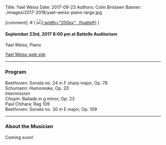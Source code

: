 Title: Yael Weiss
Date: 2017-09-23
Authors: Colin Brislawn
Banner: ./images/2017-2018/yael-weiss-piano-large.jpg

[comment]: # ( [![ ]({filename}/images/2017-2018/YoungArtists400.jpg){:width="200px", .floatleft}]({filename}./YaelWeiss.md) )


#### September 23rd, 2017 8:00 pm at Battelle Auditorium

Yael Weiss, Piano

[Yael Weiss web site](http://www.yaelweiss.com/)

---

### Program

Beethoven: Sonata no. 24 in F sharp major, Op. 78 <br>
Schumann: Humoreske, Op. 20  <br>
*Intermission*  <br>
Chopin: Ballade in g minor, Op. 23 <br>
Paul Chihara: Rag 109  <br>
Beethoven: Sonata no. 30 in E major, Op. 109

---

### About the Musician

Coming soon!
